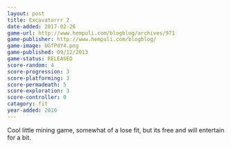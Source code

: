 ```yaml
---
layout: post
title: Excavatorrr 2
date-added: 2017-02-26
game-url: http://www.hempuli.com/blogblog/archives/971
game-publisher: http://www.hempuli.com/blogblog/
game-image: UGfPdY4.png
game-published: 09/12/2013
game-status: RELEASED
score-random: 4
score-progression: 3
score-platforming: 3
score-permadeath: 5
score-exploration: 3
score-controller: 0
catagory: fit
year-added: 2016
---
```


Cool little mining game, somewhat of a lose fit, but its free and will entertain for a bit.
